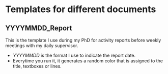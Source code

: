 # Templates for different documents

## YYYYMMDD_Report 
This is the template I use during my PhD for activity reports before weekly  meetings with my daily supervisor.

* _YYYYMMDD_ is the format I use to indicate the report date.
* Everytime you run it, it generates a random color that is assigned to the title, textboxes or lines. 

